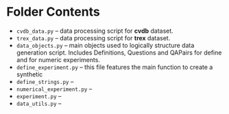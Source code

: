 # Folder Contents
- `cvdb_data.py` – data processing script for **cvdb** dataset.
- `trex_data.py` – data processing script for **trex** dataset.
- `data_objects.py` – main objects used to logically structure data generation script. Includes Definitions, Questions and QAPairs for define and for numeric experiments.
- `define_experiment.py` – this file features the main function to create a synthetic 
- `define_strings.py` –
- `numerical_experiment.py` –
- `experiment.py` –
- `data_utils.py` – 
